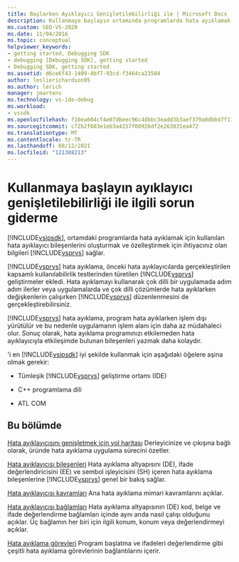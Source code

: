 ```yaml
---
title: Başlarken Ayıklayıcı Genişletilebilirliği ile | Microsoft Docs
description: Kullanmaya başlayın ortamında programlarda hata ayıklamak için kullanılan hata ayıklayıcı bileşenlerini oluşturma ve Visual Studio gerekir.
ms.custom: SEO-VS-2020
ms.date: 11/04/2016
ms.topic: conceptual
helpviewer_keywords:
- getting started, Debugging SDK
- debugging [Debugging SDK], getting started
- Debugging SDK, getting started
ms.assetid: d6ce6f43-1409-4bf7-93cd-f3464ca23504
author: leslierichardson95
ms.author: lerich
manager: jmartens
ms.technology: vs-ide-debug
ms.workload:
- vssdk
ms.openlocfilehash: f10ea604cf4e07dbeec96c4dbbc3eadd3b3aef379a0dbbd7f11eb7f943957611
ms.sourcegitcommit: c72b2f603e1eb3a4157f00926df2e263831ea472
ms.translationtype: MT
ms.contentlocale: tr-TR
ms.lasthandoff: 08/12/2021
ms.locfileid: "121308213"
---
```

# <a name="get-started-with-debugger-extensibility"></a>Kullanmaya başlayın ayıklayıcı genişletilebilirliği ile ilgili sorun giderme
[!INCLUDE[vsipsdk](../../extensibility/includes/vsipsdk_md.md)], ortamdaki programlarda hata ayıklamak için kullanılan hata ayıklayıcı bileşenlerini oluşturmak ve özelleştirmek için ihtiyacınız olan bilgileri [!INCLUDE[vsprvs](../../code-quality/includes/vsprvs_md.md)] sağlar.

 [!INCLUDE[vsprvs](../../code-quality/includes/vsprvs_md.md)] hata ayıklama, önceki hata ayıklayıcılarda gerçekleştirilen kapsamlı kullanılabilirlik testlerinden türetilen [!INCLUDE[vsprvs](../../code-quality/includes/vsprvs_md.md)] geliştirmeler ekledi. Hata ayıklamayı kullanarak çok dilli bir uygulamada adım adım ilerler veya uygulamalarda ve çok dilli çözümlerde hata ayıklarken değişkenlerin çalışırken [!INCLUDE[vsprvs](../../code-quality/includes/vsprvs_md.md)] düzenlenmesini de gerçekleştirebilirsiniz.

 [!INCLUDE[vsprvs](../../code-quality/includes/vsprvs_md.md)] hata ayıklama, program hata ayıklarken işlem dışı yürütülür ve bu nedenle uygulamanın işlem alanı için daha az müdahaleci olur. Sonuç olarak, hata ayıklama programınızı etkilemeden hata ayıklayıcıyla etkileşimde bulunan bileşenleri yazmak daha kolaydır.

 'i en [!INCLUDE[vsipsdk](../../extensibility/includes/vsipsdk_md.md)] iyi şekilde kullanmak için aşağıdaki öğelere aşina olmak gerekir:

- Tümleşik [!INCLUDE[vsprvs](../../code-quality/includes/vsprvs_md.md)] geliştirme ortamı (IDE)

- C++ programlama dili

- ATL COM

## <a name="in-this-section"></a>Bu bölümde
 [Hata ayıklayıcısını genişletmek için yol haritası](../../extensibility/debugger/roadmap-for-extending-the-debugger.md) Derleyicinize ve çıkışına bağlı olarak, üründe hata ayıklama uygulama sürecini özetler.

 [Hata ayıklayıcısı bileşenleri](../../extensibility/debugger/debugger-components.md) Hata ayıklama altyapısını (DE), ifade değerlendiricisini (EE) ve sembol işleyicisini (SH) içeren hata ayıklama bileşenlerine [!INCLUDE[vsprvs](../../code-quality/includes/vsprvs_md.md)] genel bir bakış sağlar.

 [Hata ayıklayıcısı kavramları](../../extensibility/debugger/debugger-concepts.md) Ana hata ayıklama mimari kavramlarını açıklar.

 [Hata ayıklayıcısı bağlamları](../../extensibility/debugger/debugger-contexts.md) Hata ayıklama altyapısının (DE) kod, belge ve ifade değerlendirme bağlamları içinde aynı anda nasıl çalışı olduğunu açıklar. Üç bağlamın her biri için ilgili konum, konum veya değerlendirmeyi açıklar.

 [Hata ayıklama görevleri](../../extensibility/debugger/debugging-tasks.md) Program başlatma ve ifadeleri değerlendirme gibi çeşitli hata ayıklama görevlerinin bağlantılarını içerir.
